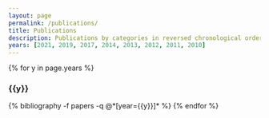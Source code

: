 ```yaml
---
layout: page
permalink: /publications/
title: Publications
description: Publications by categories in reversed chronological order.
years: [2021, 2019, 2017, 2014, 2013, 2012, 2011, 2010]
---
```


{% for y in page.years %}
  <h3 class="year">{{y}}</h3>
  {% bibliography -f papers -q @*[year={{y}}]* %}
{% endfor %}


<!--  <h3 class="year">2018</h3>

W.L. Deng and H. Kesari, <a href='https://www.sciencedirect.com/science/article/pii/S0022509618311281'>Effect of machine stiffness on interpreting contact force--indentation depth curves in adhesive elastic contact experiments</a>, *Journal of the Mechanics and Physics of Solids*, 131:404-423, 2019.
 -->
